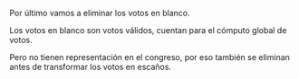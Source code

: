 Por último vamos a eliminar los votos en blanco.

Los votos en blanco son votos válidos, cuentan para el cómputo global de votos.

Pero no tienen representación en el congreso, por eso también se eliminan antes de transformar los votos en escaños.
